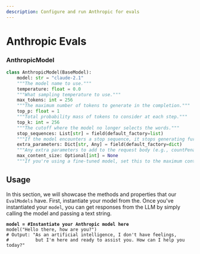 ```yaml
---
description: Configure and run Anthropic for evals
---
```


# Anthropic Evals

### AnthropicModel

```python
class AnthropicModel(BaseModel):
    model: str = "claude-2.1"
    """The model name to use."""
    temperature: float = 0.0
    """What sampling temperature to use."""
    max_tokens: int = 256
    """The maximum number of tokens to generate in the completion."""
    top_p: float = 1
    """Total probability mass of tokens to consider at each step."""
    top_k: int = 256
    """The cutoff where the model no longer selects the words."""
    stop_sequences: List[str] = field(default_factory=list)
    """If the model encounters a stop sequence, it stops generating further tokens."""
    extra_parameters: Dict[str, Any] = field(default_factory=dict)
    """Any extra parameters to add to the request body (e.g., countPenalty for a21 models)"""
    max_content_size: Optional[int] = None
    """If you're using a fine-tuned model, set this to the maximum content size"""
```

## **Usage**

In this section, we will showcase the methods and properties that our `EvalModels` have. First, instantiate your model from the. Once you've instantiated your `model`, you can get responses from the LLM by simply calling the model and passing a text string.

<pre class="language-python"><code class="lang-python"><strong>model = #Instantiate your Anthropic model here
</strong>model("Hello there, how are you?")
# Output: "As an artificial intelligence, I don't have feelings, 
#          but I'm here and ready to assist you. How can I help you today?"
</code></pre>
